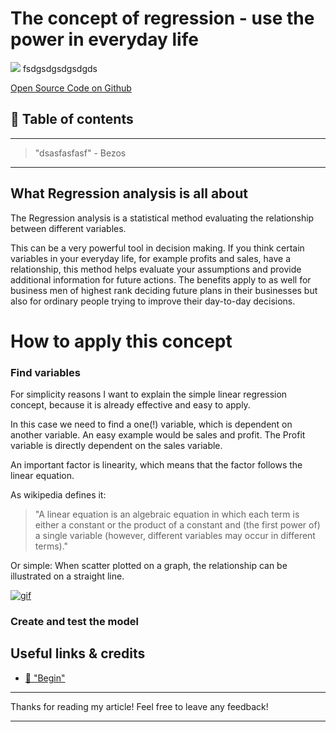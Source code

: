 # The concept of regression - use the power in everyday life

[<img src="dasfadsf">](
fsdgsdgsdgsdgds)
fsdgsdgsdgsdgds


[Open Source Code on Github](asdfasdf)


## 📄 Table of contents


---
>"dsasfasfasf"  - Bezos
---

## What Regression analysis is all about 

The Regression analysis is a statistical method evaluating the relationship between different variables. 

This can be a very powerful tool in decision making. If you think certain variables in your everyday life, for example profits and sales, have a relationship, this method helps evaluate your assumptions and provide additional information for future actions. The benefits apply to as well for business men of highest rank deciding future plans in their businesses but also for ordinary people trying to improve their day-to-day decisions.

# How to apply this concept

### Find variables

For simplicity reasons I want to explain the simple linear regression concept, because it is already effective and easy to apply.

In this case we need to find a one(!) variable, which is dependent on another variable. An easy example would be sales and profit. 
The Profit variable is directly dependent on the sales variable. 

An important factor is linearity, which means that the factor follows the linear equation.

As wikipedia defines it: 
>"A linear equation is an algebraic equation in which each term is either a constant or the product of a constant and (the first power of) a single variable (however, different variables may occur in different terms)."

Or simple: When scatter plotted on a graph, the relationship can be illustrated on a straight line.

[![gif](https://camo.githubusercontent.com/8702cf6f8016bc06f20490036fa028e065cf38cf/687474703a2f2f672e7265636f726469742e636f2f647271577035393139352e676966)](https://ddcreationstudios.github.io/logisticRegression/)

### Create and test the model




## Useful links & credits
- [📄 "Begin"](afgafgadgads)

---

Thanks for reading my article! Feel free to leave any feedback! 

---

<!-- Written by Daniel Deutsch (deudan1010@gmail.com) -->
